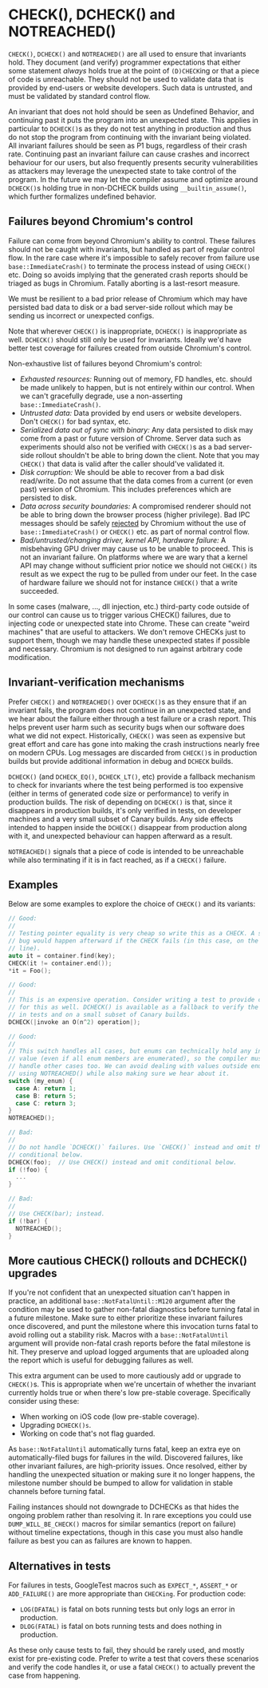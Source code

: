 # CHECK(), DCHECK() and NOTREACHED()

`CHECK()`, `DCHECK()` and `NOTREACHED()` are all used to ensure that invariants
hold.  They document (and verify) programmer expectations that either some
statement *always* holds true at the point of `(D)CHECK`ing or that a piece of
code is unreachable. They should not be used to validate data that is provided
by end-users or website developers. Such data is untrusted, and must be
validated by standard control flow.

An invariant that does not hold should be seen as Undefined Behavior, and
continuing past it puts the program into an unexpected state. This applies in
particular to `DCHECK()`s as they do not test anything in production and thus do
not stop the program from continuing with the invariant being violated. All
invariant failures should be seen as P1 bugs, regardless of their crash rate.
Continuing past an invariant failure can cause crashes and incorrect behaviour
for our users, but also frequently presents security vulnerabilities as
attackers may leverage the unexpected state to take control of the program. In
the future we may let the compiler assume and optimize around `DCHECK()`s
holding true in non-DCHECK builds using `__builtin_assume()`, which further
formalizes undefined behavior.

## Failures beyond Chromium's control

Failure can come from beyond Chromium's ability to control. These failures
should not be caught with invariants, but handled as part of regular control
flow. In the rare case where it's impossible to safely recover from failure use
`base::ImmediateCrash()` to terminate the process instead of using `CHECK()`
etc. Doing so avoids implying that the generated crash reports should be triaged
as bugs in Chromium. Fatally aborting is a last-resort measure.

We must be resilient to a bad prior release of Chromium which may have persisted
bad data to disk or a bad server-side rollout which may be sending us incorrect
or unexpected configs.

Note that wherever `CHECK()` is inappropriate, `DCHECK()` is inappropriate as
well. `DCHECK()` should still only be used for invariants. Ideally we'd have
better test coverage for failures created from outside Chromium's control.

Non-exhaustive list of failures beyond Chromium's control:

* *Exhausted resources:* Running out of memory, FD handles, etc. should be made
  unlikely to happen, but is not entirely within our control. When we can't
  gracefully degrade, use a non-asserting `base::ImmediateCrash()`.
* *Untrusted data:* Data provided by end users or website developers. Don't
  `CHECK()` for bad syntax, etc.
* *Serialized data out of sync with binary:* Any data persisted to disk may come
  from a past or future version of Chrome. Server data such as experiments
  should also not be verified with `CHECK()`s as a bad server-side rollout
  shouldn't be able to bring down the client. Note that you may `CHECK()` that
  data is valid after the caller should've validated it.
* *Disk corruption:* We should be able to recover from a bad disk read/write. Do
  not assume that the data comes from a current (or even past) version of
  Chromium. This includes preferences which are persisted to disk.
* *Data across security boundaries:* A compromised renderer should not be able
  to bring down the browser process (higher privilege). Bad IPC messages should
  be safely [rejected](../../docs/security/mojo.md#explicitly-reject-bad-input)
  by Chromium without the use of `base::ImmediateCrash()` or `CHECK()` etc.
  as part of normal control flow.
* *Bad/untrusted/changing driver, kernel API, hardware failure:* A misbehaving
  GPU driver may cause us to be unable to proceed. This is not an invariant
  failure. On platforms where we are wary that a kernel API may change without
  sufficient prior notice we should not `CHECK()` its result as we expect the
  rug to be pulled from under our feet. In the case of hardware failure we
  should not for instance `CHECK()` that a write succeeded.

In some cases (malware, ..., dll injection, etc.) third-party code outside of
our control can cause us to trigger various CHECK() failures, due to injecting
code or unexpected state into Chrome. These can create "weird machines" that are
useful to attackers. We don't remove CHECKs just to support them, though we may
handle these unexpected states if possible and necessary. Chromium is not
designed to run against arbitrary code modification.

## Invariant-verification mechanisms

Prefer `CHECK()` and `NOTREACHED()` over `DCHECK()`s as they ensure that if an
invariant fails, the program does not continue in an unexpected state, and we
hear about the failure either through a test failure or a crash report. This
helps prevent user harm such as security bugs when our software does what we did
not expect. Historically, `CHECK()` was seen as expensive but great effort and
care has gone into making the crash instructions nearly free on modern CPUs. Log
messages are discarded from `CHECK()`s in production builds but provide
additional information in debug and `DCHECK` builds.

`DCHECK()` (and `DCHECK_EQ()`, `DCHECK_LT()`, etc) provide a fallback mechanism
to check for invariants where the test being performed is too expensive (either
in terms of generated code size or performance) to verify in production builds.
The risk of depending on `DCHECK()` is that, since it disappears in production
builds, it's only verified in tests, on developer machines and a very small
subset of Canary builds. Any side effects intended to happen inside the
`DCHECK()` disappear from production along with it, and unexpected behaviour can
happen afterward as a result.

`NOTREACHED()` signals that a piece of code is intended to be unreachable while
also terminating if it is in fact reached, as if a `CHECK()` failure.

## Examples

Below are some examples to explore the choice of `CHECK()` and its variants:

```c++
// Good:
//
// Testing pointer equality is very cheap so write this as a CHECK. A security
// bug would happen afterward if the CHECK fails (in this case, on the next
// line).
auto it = container.find(key);
CHECK(it != container.end());
*it = Foo();

// Good:
//
// This is an expensive operation. Consider writing a test to provide coverage
// for this as well. DCHECK() is available as a fallback to verify the condition
// in tests and on a small subset of Canary builds.
DCHECK(|invoke an O(n^2) operation|);

// Good:
//
// This switch handles all cases, but enums can technically hold any integer
// value (even if all enum members are enumerated), so the compiler must try to
// handle other cases too. We can avoid dealing with values outside enums by
// using NOTREACHED() while also making sure we hear about it.
switch (my_enum) {
  case A: return 1;
  case B: return 5;
  case C: return 3;
}
NOTREACHED();

// Bad:
//
// Do not handle `DCHECK()` failures. Use `CHECK()` instead and omit the
// conditional below.
DCHECK(foo);  // Use CHECK() instead and omit conditional below.
if (!foo) {
  ...
}

// Bad:
//
// Use CHECK(bar); instead.
if (!bar) {
  NOTREACHED();
}
```

## More cautious CHECK() rollouts and DCHECK() upgrades

If you're not confident that an unexpected situation can't happen in practice,
an additional `base::NotFatalUntil::M120` argument after the condition may be
used to gather non-fatal diagnostics before turning fatal in a future milestone.
Make sure to either prioritize these invariant failures once discovered, and
punt the milestone where this invocation turns fatal to avoid rolling out a
stability risk. Macros with a `base::NotFatalUntil` argument will provide
non-fatal crash reports before the fatal milestone is hit. They preserve and upload logged arguments that are uploaded along the report which is useful
for debugging failures as well.

This extra argument can be used to more cautiously add or upgrade to `CHECK()`s.
This is appropriate when we're uncertain of whether the invariant currently
holds true or when there's low pre-stable coverage. Specifically consider using
these:

* When working on iOS code (low pre-stable coverage).
* Upgrading `DCHECK()s`.
* Working on code that's not flag guarded.

As `base::NotFatalUntil` automatically turns fatal, keep an extra eye on
automatically-filed bugs for failures in the wild. Discovered failures, like
other invariant failures, are high-priority issues. Once resolved, either by
handling the unexpected situation or making sure it no longer happens, the
milestone number should be bumped to allow for validation in stable channels
before turning fatal.

Failing instances should not downgrade to DCHECKs as that hides the ongoing
problem rather than resolving it. In rare exceptions you could use
`DUMP_WILL_BE_CHECK()` macros for similar semantics (report on failure) without
timeline expectations, though in this case you must also handle failure as best
you can as failures are known to happen.

## Alternatives in tests

For failures in tests, GoogleTest macros such as `EXPECT_*`, `ASSERT_*` or
`ADD_FAILURE()` are more appropriate than `CHECKing`. For production code:

* `LOG(DFATAL)` is fatal on bots running tests but only logs an error in
  production.
* `DLOG(FATAL)` is fatal on bots running tests and does nothing in production.

As these only cause tests to fail, they should be rarely used, and mostly exist
for pre-existing code. Prefer to write a test that covers these scenarios and
verify the code handles it, or use a fatal `CHECK()` to actually prevent the
case from happening.
